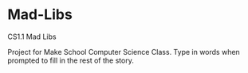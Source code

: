 # Mad-Libs
CS1.1 Mad Libs 

Project for Make School Computer Science Class. 
Type in words when prompted to fill in the rest of the story.
